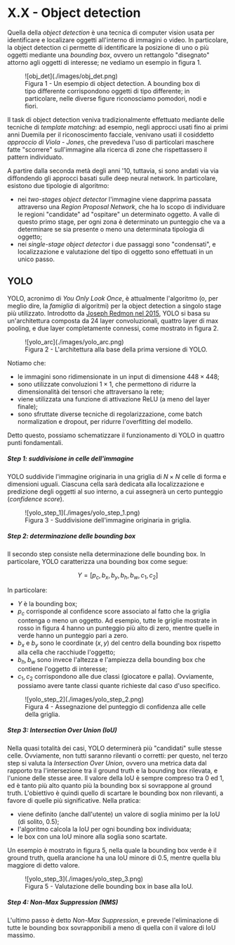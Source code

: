 # X.X - Object detection

Quella della *object detection* è una tecnica di computer vision usata per identificare e localizare oggetti all'interno di immagini o video. In particolare, la object detection ci permette di identificare la posizione di uno o più oggetti mediante una *bounding box*, ovvero un rettangolo "disegnato" attorno agli oggetti di interesse; ne vediamo un esempio in figura 1.

<figure markdown>
  ![obj_det](./images/obj_det.png)
  <figcaption>Figura 1 - Un esempio di object detection. A bounding box di tipo differente corrispondono oggetti di tipo differente; in particolare, nelle diverse figure riconosciamo pomodori, nodi e fiori.</figcaption>
</figure>

Il task di object detection veniva tradizionalmente effettuato mediante delle tecniche di *template matching*: ad esempio, negli approcci usati fino ai primi anni Duemila per il riconoscimento facciale, venivano usati il cosiddetto *approccio di Viola - Jones*, che prevedeva l'uso di particolari maschere fatte "scorrere" sull'immagine alla ricerca di zone che rispettassero il pattern individuato.

A partire dalla seconda metà degli anni '10, tuttavia, si sono andati via via diffondendo gli approcci basati sulle deep neural network. In particolare, esistono due tipologie di algoritmo:

* nei *two-stages object detector* l'immagine viene dapprima passata attraverso una *Region Proposal Network*, che ha lo scopo di individuare le regioni "candidate" ad "ospitare" un determinato oggetto. A valle di questo primo stage, per ogni zona è determinato un punteggio che va a determinare se sia presente o meno una determinata tipologia di oggetto;
* nei *single-stage object detector* i due passaggi sono "condensati", e localizzazione e valutazione del tipo di oggetto sono effettuati in un unico passo.

## YOLO

YOLO, acronimo di *You Only Look Once*, è attualmente l'algoritmo (o, per meglio dire, la *famiglia* di algoritmi) per la object detection a singolo stage più utilizzato. Introdotto da [Joseph Redmon nel 2015](https://arxiv.org/abs/1506.02640), YOLO si basa su un'architettura composta da 24 layer convoluzionali, quattro layer di max pooling, e due layer completamente connessi, come mostrato in figura 2.

<figure markdown>
  ![yolo_arc](./images/yolo_arc.png)
  <figcaption>Figura 2 - L'architettura alla base della prima versione di YOLO.</figcaption>
</figure>

Notiamo che:

* le immagini sono ridimensionate in un input di dimensione $448 \times 448$;
* sono utilizzate convoluzioni $1 \times 1$, che permettono di ridurre la dimensionalità dei tensori che attraversano la rete;
* viene utilizzata una funzione di attivazione ReLU (a meno del layer finale);
* sono sfruttate diverse tecniche di regolarizzazione, come batch normalization e dropout, per ridurre l'overfitting del modello.

Detto questo, possiamo schematizzare il funzionamento di YOLO in quattro punti fondamentali.

##### Step 1: suddivisione in celle dell'immagine

YOLO suddivide l'immagine originaria in una griglia di $N \times N$ celle di forma e dimensioni uguali. Ciascuna cella sarà dedicata alla localizzazione e predizione degli oggetti al suo interno, a cui assegnerà un certo punteggio (*confidence score*).

<figure markdown>
  ![yolo_step_1](./images/yolo_step_1.png)
  <figcaption>Figura 3 - Suddivisione dell'immagine originaria in griglia.</figcaption>
</figure>

##### Step 2: determinazione delle bounding box

Il secondo step consiste nella determinazione delle bounding box. In particolare, YOLO caratterizza una bounding box come segue:

$$
Y = [p_c, b_x, b_y, b_h, b_w, c_1, c_2]
$$

In particolare:

* $Y$ è la bounding box;
* $p_c$ corrisponde al confidence score associato al fatto che la griglia contenga o meno un oggetto. Ad esempio, tutte le griglie mostrate in rosso in figura 4 hanno un punteggio più alto di zero, mentre quelle in verde hanno un punteggio pari a zero.
* $b_x$ e $b_y$ sono le coordinate $(x, y)$ del centro della bounding box rispetto alla cella che racchiude l'oggetto;
* $b_h, b_w$ sono invece l'altezza e l'ampiezza della bounding box che contiene l'oggetto di interesse;
* $c_1, c_2$ corrispondono alle due classi (giocatore e palla). Ovviamente, possiamo avere tante classi quante richieste dal caso d'uso specifico.

<figure markdown>
  ![yolo_step_2](./images/yolo_step_2.png)
  <figcaption>Figura 4 - Assegnazione del punteggio di confidenza alle celle della griglia.</figcaption>
</figure>

##### Step 3: Intersection Over Union (IoU)

Nella quasi totalità dei casi, YOLO determinerà più "candidati" sulle stesse celle. Ovviamente, non tutti saranno rilevanti o corretti: per questo, nel terzo step si valuta la *Intersection Over Union*, ovvero una metrica data dal rapporto tra l'intersezione tra il ground truth e la bounding box rilevata, e l'unione delle stesse aree. Il valore della IoU è sempre compreso tra $0$ ed $1$, ed è tanto più alto quanto più la bounding box si sovrappone al ground truth. L'obiettivo è quindi quello di scartare le bounding box non rilevanti, a favore di quelle più significative. Nella pratica:

* viene definito (anche dall'utente) un valore di soglia minimo per la IoU (di solito, $0.5$);
* l'algoritmo calcola la IoU per ogni bounding box individuata;
* le box con una IoU minore alla soglia sono scartate.

Un esempio è mostrato in figura 5, nella quale la bounding box verde è il ground truth, quella arancione ha una IoU minore di $0.5$, mentre quella blu maggiore di detto valore.

<figure markdown>
  ![yolo_step_3](./images/yolo_step_3.png)
  <figcaption>Figura 5 - Valutazione delle bounding box in base alla IoU.</figcaption>
</figure>

##### Step 4: Non-Max Suppression (NMS)

L'ultimo passo è detto *Non-Max Suppression*, e prevede l'eliminazione di tutte le bounding box sovrapponibili a meno di quella con il valore di IoU massimo.
